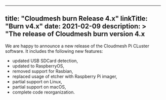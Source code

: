 
---
title: "Cloudmesh burn Release 4.x"
linkTitle: "Burn v4.x"
date: 2021-02-09
description: >
  "The release of Cloudmesh burn version 4.x
---

We are happy to announce a new release of the Cloudmesh Pi CLuster software. 
It includes the following new features:

* updated USB SDCard detection,
* updated to RaspberryOS,
* removed support for Rasbian,
* replaced usage of etcher with Raspberry Pi imager, 
* partial support on Linux,
* partial support on macOS,
* complete code reorganization.
